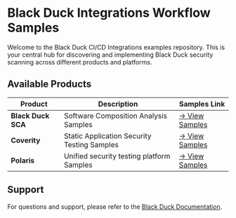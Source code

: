 # Black Duck Integrations Workflow Samples                                                                                                                                                                                               
                                                                                                                                                                                                                                         
Welcome to the Black Duck CI/CD Integrations examples repository. This is your central hub for discovering and implementing Black Duck security scanning across different products and platforms.                                        
                                                                                                                                                                                                                                         
## Available Products                                                                                                                                                                                                                    
                                                                                                                                                                                                                                         
| Product | Description | Samples Link |                                                                                                                                                                                            
|---------|-------------|-------------------|                                                                                                                                                                                            
| **Black Duck SCA** | Software Composition Analysis Samples | [→ View Samples](https://github.com/blackducksca-workflow-examples) |                                                                                                          
| **Coverity** | Static Application Security Testing Samples | [→ View Samples](https://github.com/coverity-cnc-workflow-examples) |                                                                                                         
| **Polaris** | Unified security testing platform Samples | [→ View Samples](https://github.com/polaris-workflow-examples) |                                                                                                             
                                                                                                                                                                                                                                                                                                                                                                                                                                                          
## Support                                                                                                                                                                                                                               
                                                                                                                                                                                                                                         
For questions and support, please refer to the [Black Duck Documentation](https://documentation.blackduck.com/category/cicd_integrations).  

